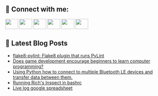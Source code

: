 ## 🔎 Connect with me:
[<img height="32" width="40" src="https://cdn.jsdelivr.net/npm/simple-icons@v5/icons/telegram.svg" />](https://t.me/bullbesh)
[<img height="32" width="40" src="https://cdn.jsdelivr.net/npm/simple-icons@v5/icons/vk.svg" />](https://vk.com/bullbesh)
[<img height="32" width="40" src="https://cdn.jsdelivr.net/npm/simple-icons@v5/icons/twitter.svg" />](https://twitter.com/bullbesh1)
[<img height="32" width="40" src="https://cdn.jsdelivr.net/npm/simple-icons@v5/icons/instagram.svg" />](https://www.instagram.com/bullbesh)
[<img height="32" width="40" src="https://cdn.jsdelivr.net/npm/simple-icons@v5/icons/reddit.svg" />](https://www.reddit.com/user/bullbesh)
[<img height="32" width="40" src="https://cdn.jsdelivr.net/npm/simple-icons@v5/icons/youtube.svg" />](https://www.youtube.com/channel/UCtfjRs6uzgq5mfm8S06WTcg)

## 📕 Latest Blog Posts
<!-- BLOG-POST-LIST:START -->
- [flake8-pylint: Flake8 plugin that runs PyLint](https://www.reddit.com/r/Python/comments/u3jj93/flake8pylint_flake8_plugin_that_runs_pylint/)
- [Does game development encourage beginners to learn computer programming?](https://www.reddit.com/r/Python/comments/u3jijr/does_game_development_encourage_beginners_to/)
- [Using Python how to connect to multiple Bluetooth LE devices and transfer data between them.](https://www.reddit.com/r/Python/comments/u3j2d6/using_python_how_to_connect_to_multiple_bluetooth/)
- [Running Rich&#39;s Inspect in bashrc](https://www.reddit.com/r/Python/comments/u3imay/running_richs_inspect_in_bashrc/)
- [Live log google spreadsheet](https://www.reddit.com/r/Python/comments/u3igrq/live_log_google_spreadsheet/)
<!-- BLOG-POST-LIST:END -->
